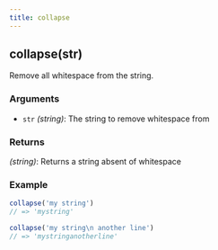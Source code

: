 ```yaml
---
title: collapse
---
```


## collapse(str)

Remove all whitespace from the string.


### Arguments
* `str` *(string)*: The string to remove whitespace from

### Returns
*(string)*: Returns a string absent of whitespace


### Example
```js
collapse('my string')
// => 'mystring'

collapse('my string\n another line')
// => 'mystringanotherline'
```
